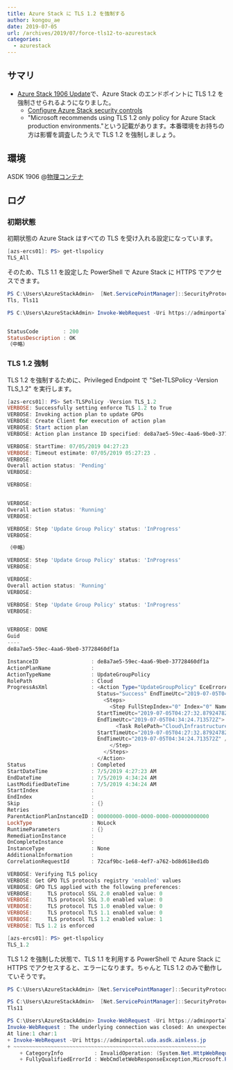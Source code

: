 ```yaml
---
title: Azure Stack に TLS 1.2 を強制する
author: kongou_ae
date: 2019-07-05
url: /archives/2019/07/force-tls12-to-azurestack
categories:
  - azurestack
---
```


## サマリ

- [Azure Stack 1906 Update](https://docs.microsoft.com/en-us/azure-stack/operator/azure-stack-release-notes-1906)で、Azure Stack のエンドポイントに TLS 1.2 を強制させられるようになりました。
  - [Configure Azure Stack security controls](https://docs.microsoft.com/en-us/azure-stack/operator/azure-stack-security-configuration)
  - "Microsoft recommends using TLS 1.2 only policy for Azure Stack production environments."という記載があります。本番環境をお持ちの方は影響を調査したうえで TLS 1.2 を強制しましょう。

## 環境

ASDK 1906 @[物理コンテナ](https://thinkit.co.jp/article/13243)

## ログ

### 初期状態

初期状態の Azure Stack はすべての TLS を受け入れる設定になっています。

```PowerShell
[azs-ercs01]: PS> get-tlspolicy
TLS_All
```

そのため、TLS 1.1 を設定した PowerShell で Azure Stack に HTTPS でアクセスできます。

```PowerShell
PS C:\Users\AzureStackAdmin>  [Net.ServicePointManager]::SecurityProtocol
Tls, Tls11

PS C:\Users\AzureStackAdmin> Invoke-WebRequest -Uri https://adminportal.uda.asdk.aimless.jp


StatusCode        : 200
StatusDescription : OK
（中略）
```

### TLS 1.2 強制

TLS 1.2 を強制するために、Privileged Endpoint で "Set-TLSPolicy -Version TLS_1.2" を実行します。

```PowerShell
[azs-ercs01]: PS> Set-TLSPolicy -Version TLS_1.2
VERBOSE: Successfully setting enforce TLS 1.2 to True
VERBOSE: Invoking action plan to update GPOs
VERBOSE: Create Client for execution of action plan
VERBOSE: Start action plan
VERBOSE: Action plan instance ID specified: de8a7ae5-59ec-4aa6-9be0-37728460df1a

VERBOSE: StartTime: 07/05/2019 04:27:23
VERBOSE: Timeout estimate: 07/05/2019 05:27:23 .
VERBOSE: 
Overall action status: 'Pending'
VERBOSE: 

VERBOSE: 


VERBOSE: 
Overall action status: 'Running'
VERBOSE: 

VERBOSE: Step 'Update Group Policy' status: 'InProgress'
VERBOSE: 

（中略）

VERBOSE: Step 'Update Group Policy' status: 'InProgress'
VERBOSE: 

VERBOSE: 
Overall action status: 'Running'
VERBOSE: 

VERBOSE: Step 'Update Group Policy' status: 'InProgress'
VERBOSE: 


VERBOSE: DONE
Guid                                
----                                
de8a7ae5-59ec-4aa6-9be0-37728460df1a

InstanceID                 : de8a7ae5-59ec-4aa6-9be0-37728460df1a
ActionPlanName             : 
ActionTypeName             : UpdateGroupPolicy
RolePath                   : Cloud
ProgressAsXml              : <Action Type="UpdateGroupPolicy" EceErrorAction="Stop" StartTimeUtc="2019-07-05T04:27:32.8792478Z" 
                             Status="Success" EndTimeUtc="2019-07-05T04:34:24.713572Z">
                               <Steps>
                                 <Step FullStepIndex="0" Index="0" Name="Update Group Policy" Description="Update Group Policy." 
                             StartTimeUtc="2019-07-05T04:27:32.8792478Z" Status="Success" 
                             EndTimeUtc="2019-07-05T04:34:24.713572Z">
                                   <Task RolePath="Cloud\Infrastructure\Domain" InterfaceType="UpdateGroupPolicy" 
                             StartTimeUtc="2019-07-05T04:27:32.8792478Z" Status="Success" RetryAttempts="0" 
                             EndTimeUtc="2019-07-05T04:34:24.713572Z" />
                                 </Step>
                               </Steps>
                             </Action>
Status                     : Completed
StartDateTime              : 7/5/2019 4:27:23 AM
EndDateTime                : 7/5/2019 4:34:24 AM
LastModifiedDateTime       : 7/5/2019 4:34:24 AM
StartIndex                 : 
EndIndex                   : 
Skip                       : {}
Retries                    : 
ParentActionPlanInstanceID : 00000000-0000-0000-0000-000000000000
LockType                   : NoLock
RuntimeParameters          : {}
RemediationInstance        : 
OnCompleteInstance         : 
InstanceType               : None
AdditionalInformation      : 
CorrelationRequestId       : 72caf9bc-1e68-4ef7-a762-bd8d618ed1db

VERBOSE: Verifying TLS policy
VERBOSE: Get GPO TLS protocols registry 'enabled' values
VERBOSE: GPO TLS applied with the following preferences:
VERBOSE:     TLS protocol SSL 2.0 enabled value: 0
VERBOSE:     TLS protocol SSL 3.0 enabled value: 0
VERBOSE:     TLS protocol TLS 1.0 enabled value: 0
VERBOSE:     TLS protocol TLS 1.1 enabled value: 0
VERBOSE:     TLS protocol TLS 1.2 enabled value: 1
VERBOSE: TLS 1.2 is enforced

[azs-ercs01]: PS> get-tlspolicy
TLS_1.2
```

TLS 1.2 を強制した状態で、TLS 1.1 を利用する PowerShell で Azure Stack に HTTPS でアクセスすると、エラーになります。ちゃんと TLS 1.2 のみで動作していそうです。

```PowerShell
PS C:\Users\AzureStackAdmin> [Net.ServicePointManager]::SecurityProtocol = [Net.SecurityProtocolType]::Tls11

PS C:\Users\AzureStackAdmin>  [Net.ServicePointManager]::SecurityProtocol
Tls11

PS C:\Users\AzureStackAdmin> Invoke-WebRequest -Uri https://adminportal.uda.asdk.aimless.jp
Invoke-WebRequest : The underlying connection was closed: An unexpected error occurred on a receive.
At line:1 char:1
+ Invoke-WebRequest -Uri https://adminportal.uda.asdk.aimless.jp
+ ~~~~~~~~~~~~~~~~~~~~~~~~~~~~~~~~~~~~~~~~~~~~~~~~~~~~~~~~~~~~~~
    + CategoryInfo          : InvalidOperation: (System.Net.HttpWebRequest:HttpWebRequest) [Invoke-WebRequest], WebException
    + FullyQualifiedErrorId : WebCmdletWebResponseException,Microsoft.PowerShell.Commands.InvokeWebRequestCommand
```

